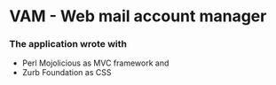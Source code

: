 # VAM - Web mail account manager

### The application wrote with

  - Perl Mojolicious as MVC framework and
  - Zurb Foundation as CSS

